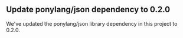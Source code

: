 ## Update ponylang/json dependency to 0.2.0

We've updated the ponylang/json library dependency in this project to 0.2.0.
